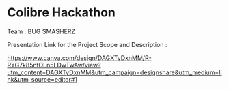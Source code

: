 # Colibre Hackathon
Team : BUG SMASHERZ


Presentation Link for the Project Scope and Description : 


https://www.canva.com/design/DAGXTyDxnMM/R-RYG7k85ntOLn5LDwTwAw/view?utm_content=DAGXTyDxnMM&utm_campaign=designshare&utm_medium=link&utm_source=editor#1
